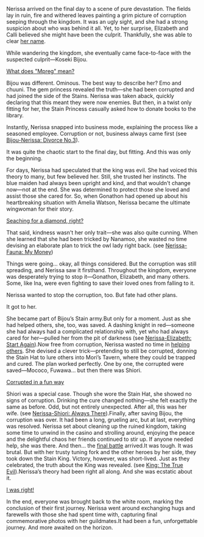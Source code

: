 Nerissa arrived on the final day to a scene of pure devastation. The fields lay in ruin, fire and withered leaves painting a grim picture of corruption seeping through the kingdom. It was an ugly sight, and she had a strong suspicion about who was behind it all. Yet, to her surprise, Elizabeth and Calli believed she might have been the culprit. Thankfully, she was able to clear [her name](https://www.youtube.com/live/qdYQ5j-0sQI?feature=shared\&t=780).

While wandering the kingdom, she eventually came face-to-face with the suspected culprit—Koseki Bijou.

[What does "Mpreg" mean?](#embed:https://www.youtube.com/live/qdYQ5j-0sQI?feature=shared\&t=961)

Bijou was different. Ominous. The best way to describe her? Emo and chuuni. The gem princess revealed the truth—she had been corrupted and had joined the side of the Stains. Nerissa was taken aback, quickly declaring that this meant they were now enemies. But then, in a twist only fitting for her, the Stain Princess casually asked how to donate books to the library.

Instantly, Nerissa snapped into business mode, explaining the process like a seasoned employee. Corruption or not, business always came first (see [Bijou-Nerissa: Divorce No.3](#edge:nerissa-ravencroft-koseki-bijou-top-4-left-4)).

It was quite the chaotic start to the final day, but fitting. And this was only the beginning.

For days, Nerissa had speculated that the king was evil. She had voiced this theory to many, but few believed her. Still, she trusted her instincts. The blue maiden had always been upright and kind, and that wouldn't change now—not at the end. She was determined to protect those she loved and assist those she cared for. So, when Gonathon had opened up about his heartbreaking situation with Amelia Watson, Nerissa became the ultimate wingwoman for their story.

[Seaching for a diamond, right?](#embed:https://www.youtube.com/live/qdYQ5j-0sQI?feature=shared\&t=2806)

That said, kindness wasn't her only trait—she was also quite cunning. When she learned that she had been tricked by Nanamoo, she wasted no time devising an elaborate plan to trick the owl lady right back. (see [Nerissa-Fauna: My Money](#edge:ceres-fauna-nerissa-ravencroft-bottom-2-top-1))

Things were going… okay, all things considered. But the corruption was still spreading, and Nerissa saw it firsthand. Throughout the kingdom, everyone was desperately trying to stop it—Gonathon, Elizabeth, and many others. Some, like Ina, were even fighting to save their loved ones from falling to it.

Nerissa wanted to stop the corruption, too. But fate had other plans.

It got to her.

She became part of Bijou’s Stain army.But only for a moment.
Just as she had helped others, she, too, was saved. A dashing knight in red—someone she had always had a complicated relationship with, yet who had always cared for her—pulled her from the pit of darkness (see [Nerissa-Elizabeth: Start Again](#edge:elizabeth-rose-bloodflame-nerissa-ravencroft-right-3-left-2)).Now free from corruption, Nerissa wasted no time in [helping others](https://www.youtube.com/live/qdYQ5j-0sQI?feature=shared\&t=7467). She devised a clever trick—pretending to still be corrupted, donning the Stain Hat to lure others into Mori’s Tavern, where they could be trapped and cured. The plan worked perfectly. One by one, the corrupted were saved—Mococo, Fuwawa… but then there was Shiori.

[Corrupted in a fun way](#embed:https://www.youtube.com/live/qdYQ5j-0sQI?feature=shared\&t=7822)

Shiori was a special case. Though she wore the Stain Hat, she showed no signs of corruption. Drinking the cure changed nothing—she felt exactly the same as before. Odd, but not entirely unexpected. After all, this was her wife. (see [Nerissa-Shiori: Always There](#edge:shiori-nyavella-nerissa-ravencroft-bottom-2-top-2)).Finally, after saving Bijou, the corruption was over.
It had been a long, grueling arc, but at last, everything was resolved. Nerissa set about cleaning up the ruined kingdom, taking some time to unwind in the casino and strolling around, enjoying the peace and the delightful chaos her friends continued to stir up. If anyone needed help, she was there.
And then… the [final battle](https://www.youtube.com/live/qdYQ5j-0sQI?feature=shared\&t=11577) arrived.It was tough. It was brutal. But with her trusty tuning fork and the other heroes by her side, they took down the Stain King. Victory, however, was short-lived.
Just as they celebrated, the truth about the King was revealed. (see [King: The True Evil](#node:king-of-libestal)).Nerissa’s theory had been right all along. And she was ecstatic about it.


[I was right!](#embed:https://www.youtube.com/live/qdYQ5j-0sQI?feature=shared\&t=12299)

In the end, everyone was brought back to the white room, marking the conclusion of their first journey. Nerissa went around exchanging hugs and farewells with those she had spent time with, capturing final commemorative photos with her guildmates.It had been a fun, unforgettable journey. And more awaited on the horizon.
